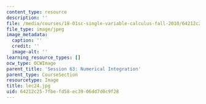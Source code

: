 ```yaml
---
content_type: resource
description: ''
file: /media/courses/18-01sc-single-variable-calculus-fall-2010/64212c257fbefd58ec3906dd7d0c9f28_lec24.jpg
file_type: image/jpeg
image_metadata:
  caption: ''
  credit: ''
  image-alt: ''
learning_resource_types: []
ocw_type: OCWImage
parent_title: 'Session 63: Numerical Integration'
parent_type: CourseSection
resourcetype: Image
title: lec24.jpg
uid: 64212c25-7fbe-fd58-ec39-06dd7d0c9f28
---
```

